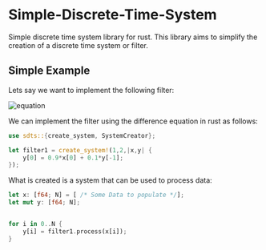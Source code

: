 # Simple-Discrete-Time-System #

Simple discrete time system library for rust. This library aims to simplify the creation of a discrete time system or filter.

## Simple Example ##
Lets say we want to implement the following filter:

![equation](https://latex.codecogs.com/png.image?\inline&space;\dpi{110}\bg{white}y[n]=0.9\times&space;x[n]&plus;0.1\times&space;y[n-1])

We can implement the filter using the difference equation in rust as follows:

```rust
use sdts::{create_system, SystemCreator};

let filter1 = create_system!(1,2,|x,y| {
    y[0] = 0.9*x[0] + 0.1*y[-1];
});
```

What is created is a system that can be used to process data:

```rust
let x: [f64; N] = [ /* Some Data to populate */];
let mut y: [f64; N];


for i in 0..N {
    y[i] = filter1.process(x[i]);
}
```